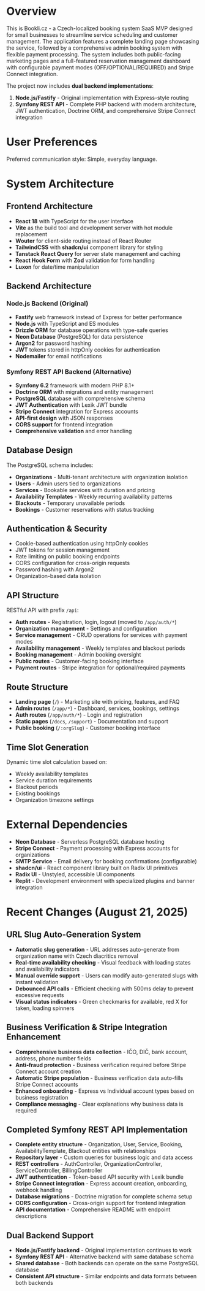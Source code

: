 # Overview

This is Bookli.cz - a Czech-localized booking system SaaS MVP designed for small businesses to streamline service scheduling and customer management. The application features a complete landing page showcasing the service, followed by a comprehensive admin booking system with flexible payment processing. The system includes both public-facing marketing pages and a full-featured reservation management dashboard with configurable payment modes (OFF/OPTIONAL/REQUIRED) and Stripe Connect integration.

The project now includes **dual backend implementations**:
1. **Node.js/Fastify** - Original implementation with Express-style routing
2. **Symfony REST API** - Complete PHP backend with modern architecture, JWT authentication, Doctrine ORM, and comprehensive Stripe Connect integration

# User Preferences

Preferred communication style: Simple, everyday language.

# System Architecture

## Frontend Architecture
- **React 18** with TypeScript for the user interface
- **Vite** as the build tool and development server with hot module replacement
- **Wouter** for client-side routing instead of React Router
- **TailwindCSS** with **shadcn/ui** component library for styling
- **Tanstack React Query** for server state management and caching
- **React Hook Form** with **Zod** validation for form handling
- **Luxon** for date/time manipulation

## Backend Architecture

### Node.js Backend (Original)
- **Fastify** web framework instead of Express for better performance
- **Node.js** with TypeScript and ES modules
- **Drizzle ORM** for database operations with type-safe queries
- **Neon Database** (PostgreSQL) for data persistence
- **Argon2** for password hashing
- **JWT** tokens stored in httpOnly cookies for authentication
- **Nodemailer** for email notifications

### Symfony REST API Backend (Alternative)
- **Symfony 6.2** framework with modern PHP 8.1+
- **Doctrine ORM** with migrations and entity management
- **PostgreSQL** database with comprehensive schema
- **JWT Authentication** with Lexik JWT bundle
- **Stripe Connect** integration for Express accounts
- **API-first design** with JSON responses
- **CORS support** for frontend integration
- **Comprehensive validation** and error handling

## Database Design
The PostgreSQL schema includes:
- **Organizations** - Multi-tenant architecture with organization isolation
- **Users** - Admin users tied to organizations
- **Services** - Bookable services with duration and pricing
- **Availability Templates** - Weekly recurring availability patterns
- **Blackouts** - Temporary unavailable periods
- **Bookings** - Customer reservations with status tracking

## Authentication & Security
- Cookie-based authentication using httpOnly cookies
- JWT tokens for session management
- Rate limiting on public booking endpoints
- CORS configuration for cross-origin requests
- Password hashing with Argon2
- Organization-based data isolation

## API Structure
RESTful API with prefix `/api`:
- **Auth routes** - Registration, login, logout (moved to `/app/auth/*`)
- **Organization management** - Settings and configuration
- **Service management** - CRUD operations for services with payment modes
- **Availability management** - Weekly templates and blackout periods  
- **Booking management** - Admin booking oversight
- **Public routes** - Customer-facing booking interface
- **Payment routes** - Stripe integration for optional/required payments

## Route Structure
- **Landing page** (`/`) - Marketing site with pricing, features, and FAQ
- **Admin routes** (`/app/*`) - Dashboard, services, bookings, settings
- **Auth routes** (`/app/auth/*`) - Login and registration
- **Static pages** (`/docs`, `/support`) - Documentation and support
- **Public booking** (`/:orgSlug`) - Customer booking interface

## Time Slot Generation
Dynamic time slot calculation based on:
- Weekly availability templates
- Service duration requirements
- Blackout periods
- Existing bookings
- Organization timezone settings

# External Dependencies

- **Neon Database** - Serverless PostgreSQL database hosting
- **Stripe Connect** - Payment processing with Express accounts for organizations
- **SMTP Service** - Email delivery for booking confirmations (configurable)
- **shadcn/ui** - React component library built on Radix UI primitives
- **Radix UI** - Unstyled, accessible UI components
- **Replit** - Development environment with specialized plugins and banner integration

# Recent Changes (August 21, 2025)

## URL Slug Auto-Generation System
- **Automatic slug generation** - URL addresses auto-generate from organization name with Czech diacritics removal
- **Real-time availability checking** - Visual feedback with loading states and availability indicators
- **Manual override support** - Users can modify auto-generated slugs with instant validation
- **Debounced API calls** - Efficient checking with 500ms delay to prevent excessive requests
- **Visual status indicators** - Green checkmarks for available, red X for taken, loading spinners

## Business Verification & Stripe Integration Enhancement
- **Comprehensive business data collection** - IČO, DIČ, bank account, address, phone number fields
- **Anti-fraud protection** - Business verification required before Stripe Connect account creation
- **Automatic Stripe population** - Business verification data auto-fills Stripe Connect accounts
- **Enhanced onboarding** - Express vs Individual account types based on business registration
- **Compliance messaging** - Clear explanations why business data is required

## Completed Symfony REST API Implementation
- **Complete entity structure** - Organization, User, Service, Booking, AvailabilityTemplate, Blackout entities with relationships
- **Repository layer** - Custom queries for business logic and data access
- **REST controllers** - AuthController, OrganizationController, ServiceController, BillingController
- **JWT authentication** - Token-based API security with Lexik bundle
- **Stripe Connect integration** - Express account creation, onboarding, webhook handling
- **Database migrations** - Doctrine migration for complete schema setup
- **CORS configuration** - Cross-origin support for frontend integration
- **API documentation** - Comprehensive README with endpoint descriptions

## Dual Backend Support
- **Node.js/Fastify backend** - Original implementation continues to work
- **Symfony REST API** - Alternative backend with same database schema
- **Shared database** - Both backends can operate on the same PostgreSQL database
- **Consistent API structure** - Similar endpoints and data formats between both backends
